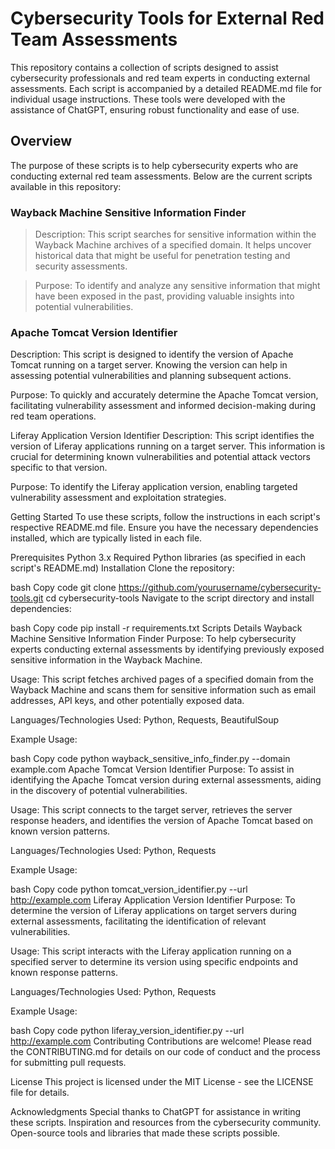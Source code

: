 # Cybersecurity Tools for External Red Team Assessments
This repository contains a collection of scripts designed to assist cybersecurity professionals and red team experts in conducting external assessments. Each script is accompanied by a detailed README.md file for individual usage instructions. These tools were developed with the assistance of ChatGPT, ensuring robust functionality and ease of use.

## Overview
The purpose of these scripts is to help cybersecurity experts who are conducting external red team assessments. Below are the current scripts available in this repository:

### Wayback Machine Sensitive Information Finder
> Description: This script searches for sensitive information within the Wayback Machine archives of a specified domain. It helps uncover historical data that might be useful for penetration testing and security assessments.

> Purpose: To identify and analyze any sensitive information that might have been exposed in the past, providing valuable insights into potential vulnerabilities.

### Apache Tomcat Version Identifier
Description: This script is designed to identify the version of Apache Tomcat running on a target server. Knowing the version can help in assessing potential vulnerabilities and planning subsequent actions.

Purpose: To quickly and accurately determine the Apache Tomcat version, facilitating vulnerability assessment and informed decision-making during red team operations.

Liferay Application Version Identifier
Description: This script identifies the version of Liferay applications running on a target server. This information is crucial for determining known vulnerabilities and potential attack vectors specific to that version.

Purpose: To identify the Liferay application version, enabling targeted vulnerability assessment and exploitation strategies.

Getting Started
To use these scripts, follow the instructions in each script's respective README.md file. Ensure you have the necessary dependencies installed, which are typically listed in each file.

Prerequisites
Python 3.x
Required Python libraries (as specified in each script's README.md)
Installation
Clone the repository:

bash
Copy code
git clone https://github.com/yourusername/cybersecurity-tools.git
cd cybersecurity-tools
Navigate to the script directory and install dependencies:

bash
Copy code
pip install -r requirements.txt
Scripts Details
Wayback Machine Sensitive Information Finder
Purpose: To help cybersecurity experts conducting external assessments by identifying previously exposed sensitive information in the Wayback Machine.

Usage: This script fetches archived pages of a specified domain from the Wayback Machine and scans them for sensitive information such as email addresses, API keys, and other potentially exposed data.

Languages/Technologies Used: Python, Requests, BeautifulSoup

Example Usage:

bash
Copy code
python wayback_sensitive_info_finder.py --domain example.com
Apache Tomcat Version Identifier
Purpose: To assist in identifying the Apache Tomcat version during external assessments, aiding in the discovery of potential vulnerabilities.

Usage: This script connects to the target server, retrieves the server response headers, and identifies the version of Apache Tomcat based on known version patterns.

Languages/Technologies Used: Python, Requests

Example Usage:

bash
Copy code
python tomcat_version_identifier.py --url http://example.com
Liferay Application Version Identifier
Purpose: To determine the version of Liferay applications on target servers during external assessments, facilitating the identification of relevant vulnerabilities.

Usage: This script interacts with the Liferay application running on a specified server to determine its version using specific endpoints and known response patterns.

Languages/Technologies Used: Python, Requests

Example Usage:

bash
Copy code
python liferay_version_identifier.py --url http://example.com
Contributing
Contributions are welcome! Please read the CONTRIBUTING.md for details on our code of conduct and the process for submitting pull requests.

License
This project is licensed under the MIT License - see the LICENSE file for details.

Acknowledgments
Special thanks to ChatGPT for assistance in writing these scripts.
Inspiration and resources from the cybersecurity community.
Open-source tools and libraries that made these scripts possible.

